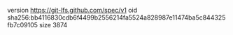 version https://git-lfs.github.com/spec/v1
oid sha256:bb4116830cdb6f4499b2556214fa5524a828987e11474ba5c844325fb7c09105
size 3874
